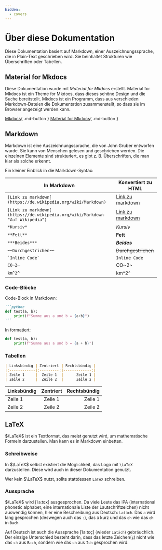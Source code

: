 ```yaml
---
hidden:
  - covers
---
```

# Über diese Dokumentation

Diese Dokumentation basiert auf Markdown, einer Auszeichnungssprache, die in Plain-Text geschrieben wird. Sie beinhaltet
Strukturen wie Überschriften oder Tabellen.

## Material for Mkdocs

Diese Dokumentation wurde mit *Material for Mkdocs* erstellt. Material for Mkdocs ist ein Theme for Mkdocs, dass dieses
schöne Design und die Suche bereitstellt. Mkdocs ist ein Programm, dass aus verschieden Markdown-Dateien die 
Dokumentation zusammenstellt, so dass sie im Browser angezeigt werden kann.

[Mkdocs](https://mkdocs.org){ .md-button }
[Material for Mkdocs](https://squidfunk.github.io/mkdocs-material){ .md-button }

## Markdown

Markdown ist eine Auszeichnungssprache, die von John Gruber entworfen wurde. Sie kann von Menschen gelesen und
geschrieben werden. Die einzelnen Elemente sind strukturiert, es gibt z. B. Überschriften, die man klar als solche
erkennt.

Ein kleiner Einblick in die Markdown-Syntax:

| In Markdown                                                                  | Konvertiert zu HTML                                                        |
|------------------------------------------------------------------------------|----------------------------------------------------------------------------|
| `[Link zu markdown](https://de.wikipedia.org/wiki/Markdown)`                 | [Link zu markdown](https://de.wikipedia.org/wiki/Markdown)                 |
| `[Link zu markdown](https://de.wikipedia.org/wiki/Markdown "Auf Wikipedia")` | [Link zu markdown](https://de.wikipedia.org/wiki/Markdown "Auf Wikipedia") |
| `*Kursiv*`                                                                   | *Kursiv*                                                                   |
| `**Fett**`                                                                   | **Fett**                                                                   |
| `***Beides***`                                                               | ***Beides***                                                               |
| `~~Durchgestrichen~~`                                                        | ~~Durchgestrichen~~                                                        |
| `` `Inline Code` ``                                                          | `Inline Code`                                                              |
| `CO~2~`                                                                      | CO~2~                                                                      |
| `km^2^`                                                                      | km^2^                                                                      |

### Code-Blöcke

Code-Block in Markdown:

````markdown
```python
def test(a, b):
    print(f"Summe aus a und b = {a+b}")
```
````

In formatiert:

```python
def test(a, b):
    print(f"Summe aus a und b = {a + b}")
```

### Tabellen

```markdown
| Linksbündig | Zentriert | Rechtsbündig |
|:------------|:---------:|-------------:|
| Zeile 1     |  Zeile 1  |      Zeile 1 |
| Zeile 2     |  Zeile 2  |      Zeile 2 |
```

| Linksbündig | Zentriert | Rechtsbündig |
|:------------|:---------:|-------------:|
| Zeile 1     |  Zeile 1  |      Zeile 1 |
| Zeile 2     |  Zeile 2  |      Zeile 2 |

## LaTeX

$\LaTeX$ ist ein Textformat, das meist genutzt wird, um mathematische Formeln darzustellen. Man kann es in Markdown
einbetten.

### Schreibweise

In $\LaTeX$ selbst existiert die Möglichkeit, das Logo mit `\LaTeX` darzustellen. Diese wird auch in dieser
Dokumentation genutzt.

Wer kein $\LaTeX$ nutzt, sollte stattdessen `LaTeX` schreiben.

### Aussprache

$\LaTeX$ wird \[ˈlaːtɛx] ausgesprochen. Da viele Leute das IPA (international phonetic alphabet, eine internationale
Liste der Lautschriftzeichen) nicht auswendig können, hier eine Beschreibung aus Deutsch: `Latäch`. Das `a` wird lang
gesprochen (deswegen auch das `ː`), das `ä` kurz und das `ch` wie das `ch` in `Bach`.

Auf Deutsch ist auch die Aussprache \[ˈlaːtɛç] (wieder `Latäch`) gebräuchlich. Der einzige Unterschied besteht darin,
dass das letzte Zeichen(`ç`) nicht wie das `ch` aus `Bach`, sondern wie das `ch` aus `Ich` gesprochen wird.

